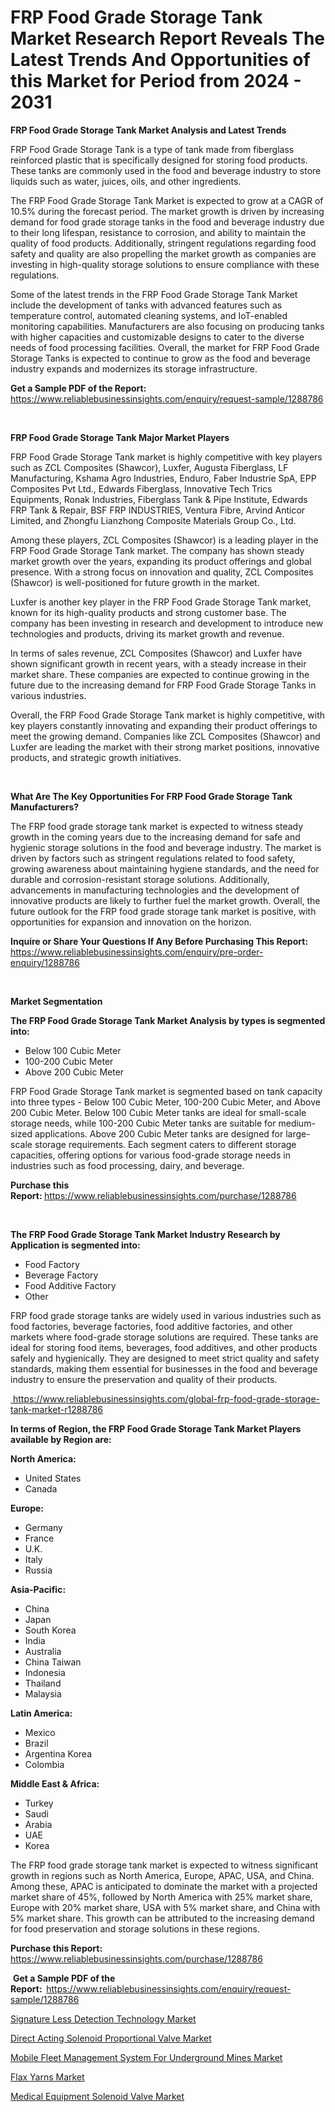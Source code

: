 <p><h1>FRP Food Grade Storage Tank Market Research Report Reveals The Latest Trends And Opportunities of this Market for Period from 2024 - 2031</h1></p><p><strong>FRP Food Grade Storage Tank Market Analysis and Latest Trends</strong></p>
<p><p>FRP Food Grade Storage Tank is a type of tank made from fiberglass reinforced plastic that is specifically designed for storing food products. These tanks are commonly used in the food and beverage industry to store liquids such as water, juices, oils, and other ingredients.</p><p>The FRP Food Grade Storage Tank Market is expected to grow at a CAGR of 10.5% during the forecast period. The market growth is driven by increasing demand for food grade storage tanks in the food and beverage industry due to their long lifespan, resistance to corrosion, and ability to maintain the quality of food products. Additionally, stringent regulations regarding food safety and quality are also propelling the market growth as companies are investing in high-quality storage solutions to ensure compliance with these regulations.</p><p>Some of the latest trends in the FRP Food Grade Storage Tank Market include the development of tanks with advanced features such as temperature control, automated cleaning systems, and IoT-enabled monitoring capabilities. Manufacturers are also focusing on producing tanks with higher capacities and customizable designs to cater to the diverse needs of food processing facilities. Overall, the market for FRP Food Grade Storage Tanks is expected to continue to grow as the food and beverage industry expands and modernizes its storage infrastructure.</p></p>
<p><strong>Get a Sample PDF of the Report:&nbsp;</strong> <a href="https://www.reliablebusinessinsights.com/enquiry/request-sample/1288786">https://www.reliablebusinessinsights.com/enquiry/request-sample/1288786</a></p>
<p>&nbsp;</p>
<p><strong>FRP Food Grade Storage Tank Major Market Players</strong></p>
<p><p>FRP Food Grade Storage Tank market is highly competitive with key players such as ZCL Composites (Shawcor), Luxfer, Augusta Fiberglass, LF Manufacturing, Kshama Agro Industries, Enduro, Faber Industrie SpA, EPP Composites Pvt Ltd., Edwards Fiberglass, Innovative Tech Trics Equipments, Ronak Industries, Fiberglass Tank & Pipe Institute, Edwards FRP Tank & Repair, BSF FRP INDUSTRIES, Ventura Fibre, Arvind Anticor Limited, and Zhongfu Lianzhong Composite Materials Group Co., Ltd.</p><p>Among these players, ZCL Composites (Shawcor) is a leading player in the FRP Food Grade Storage Tank market. The company has shown steady market growth over the years, expanding its product offerings and global presence. With a strong focus on innovation and quality, ZCL Composites (Shawcor) is well-positioned for future growth in the market.</p><p>Luxfer is another key player in the FRP Food Grade Storage Tank market, known for its high-quality products and strong customer base. The company has been investing in research and development to introduce new technologies and products, driving its market growth and revenue.</p><p>In terms of sales revenue, ZCL Composites (Shawcor) and Luxfer have shown significant growth in recent years, with a steady increase in their market share. These companies are expected to continue growing in the future due to the increasing demand for FRP Food Grade Storage Tanks in various industries.</p><p>Overall, the FRP Food Grade Storage Tank market is highly competitive, with key players constantly innovating and expanding their product offerings to meet the growing demand. Companies like ZCL Composites (Shawcor) and Luxfer are leading the market with their strong market positions, innovative products, and strategic growth initiatives.</p></p>
<p>&nbsp;</p>
<p><strong>What Are The Key Opportunities For FRP Food Grade Storage Tank Manufacturers?</strong></p>
<p><p>The FRP food grade storage tank market is expected to witness steady growth in the coming years due to the increasing demand for safe and hygienic storage solutions in the food and beverage industry. The market is driven by factors such as stringent regulations related to food safety, growing awareness about maintaining hygiene standards, and the need for durable and corrosion-resistant storage solutions. Additionally, advancements in manufacturing technologies and the development of innovative products are likely to further fuel the market growth. Overall, the future outlook for the FRP food grade storage tank market is positive, with opportunities for expansion and innovation on the horizon.</p></p>
<p><strong>Inquire or Share Your Questions If Any Before Purchasing This Report:</strong> <a href="https://www.reliablebusinessinsights.com/enquiry/pre-order-enquiry/1288786">https://www.reliablebusinessinsights.com/enquiry/pre-order-enquiry/1288786</a></p>
<p>&nbsp;</p>
<p><strong>Market Segmentation</strong></p>
<p><strong>The FRP Food Grade Storage Tank Market Analysis by types is segmented into:</strong></p>
<p><ul><li>Below 100 Cubic Meter</li><li>100-200 Cubic Meter</li><li>Above 200 Cubic Meter</li></ul></p>
<p><p>FRP Food Grade Storage Tank market is segmented based on tank capacity into three types - Below 100 Cubic Meter, 100-200 Cubic Meter, and Above 200 Cubic Meter. Below 100 Cubic Meter tanks are ideal for small-scale storage needs, while 100-200 Cubic Meter tanks are suitable for medium-sized applications. Above 200 Cubic Meter tanks are designed for large-scale storage requirements. Each segment caters to different storage capacities, offering options for various food-grade storage needs in industries such as food processing, dairy, and beverage.</p></p>
<p><strong>Purchase this Report:&nbsp;</strong><a href="https://www.reliablebusinessinsights.com/purchase/1288786">https://www.reliablebusinessinsights.com/purchase/1288786</a></p>
<p>&nbsp;</p>
<p><strong>The FRP Food Grade Storage Tank Market Industry Research by Application is segmented into:</strong></p>
<p><ul><li>Food Factory</li><li>Beverage Factory</li><li>Food Additive Factory</li><li>Other</li></ul></p>
<p><p>FRP food grade storage tanks are widely used in various industries such as food factories, beverage factories, food additive factories, and other markets where food-grade storage solutions are required. These tanks are ideal for storing food items, beverages, food additives, and other products safely and hygienically. They are designed to meet strict quality and safety standards, making them essential for businesses in the food and beverage industry to ensure the preservation and quality of their products.</p></p>
<p><a href="https://www.reliablebusinessinsights.com/global-frp-food-grade-storage-tank-market-r1288786">&nbsp;https://www.reliablebusinessinsights.com/global-frp-food-grade-storage-tank-market-r1288786</a></p>
<p><strong>In terms of Region, the FRP Food Grade Storage Tank Market Players available by Region are:</strong></p>
<p>
    <p> <strong> North America: </strong>
        <ul>
            <li>United States</li>
            <li>Canada</li>
        </ul>
        </p> 
    <p> <strong> Europe: </strong>
        <ul>
            <li>Germany</li>
            <li>France</li>
            <li>U.K.</li>
            <li>Italy</li>
            <li>Russia</li>
        </ul>
        </p> 
    <p> <strong> Asia-Pacific: </strong>
        <ul>
            <li>China</li>
            <li>Japan</li>
            <li>South Korea</li>
            <li>India</li>
            <li>Australia</li>
            <li>China Taiwan</li>
            <li>Indonesia</li>
            <li>Thailand</li>
            <li>Malaysia</li>
        </ul>
        </p> 
    <p> <strong> Latin America: </strong>
        <ul>
            <li>Mexico</li>
            <li>Brazil</li>
            <li>Argentina Korea</li>
            <li>Colombia</li>
        </ul>
        </p> 
    <p> <strong> Middle East & Africa: </strong>
        <ul>
            <li>Turkey</li>
            <li>Saudi</li>
            <li>Arabia</li>
            <li>UAE</li>
            <li>Korea</li>
        </ul>
    </p>
    </p>
<p><p>The FRP food grade storage tank market is expected to witness significant growth in regions such as North America, Europe, APAC, USA, and China. Among these, APAC is anticipated to dominate the market with a projected market share of 45%, followed by North America with 25% market share, Europe with 20% market share, USA with 5% market share, and China with 5% market share. This growth can be attributed to the increasing demand for food preservation and storage solutions in these regions.</p></p>
<p><strong>Purchase this Report: </strong><a href="https://www.reliablebusinessinsights.com/purchase/1288786">https://www.reliablebusinessinsights.com/purchase/1288786</a></p>
<p>&nbsp;<strong>Get a Sample PDF of the Report:&nbsp;&nbsp;</strong><a href="https://www.reliablebusinessinsights.com/enquiry/request-sample/1288786">https://www.reliablebusinessinsights.com/enquiry/request-sample/1288786</a></p>
<p><strong></strong></p>
<p><p><a href="https://issuu.com/reportprime-2/docs/signature-less-detection-technology-market-size-20">Signature Less Detection Technology Market</a></p><p><a href="https://github.com/BraidenLucas2019/Market-Research-Report-List-1/blob/main/direct-acting-solenoid-proportional-valve-market.md">Direct Acting Solenoid Proportional Valve Market</a></p><p><a href="https://issuu.com/reportprime-2/docs/mobile-fleet-management-system-for-underground-min">Mobile Fleet Management System For Underground Mines Market</a></p><p><a href="https://www.linkedin.com/pulse/insights-flax-yarns-market-players-size-geographical-regions-7i8nf?trackingId=avZRDu13ii%2B2Xjf2%2B4X0NQ%3D%3D">Flax Yarns Market</a></p><p><a href="https://github.com/Gilanghao0/Market-Research-Report-List-1/blob/main/medical-equipment-solenoid-valve-market.md">Medical Equipment Solenoid Valve Market</a></p></p>